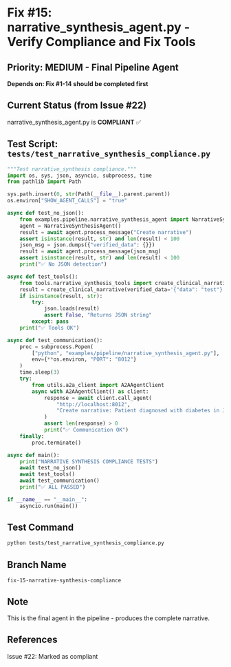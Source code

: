 # Fix #15: narrative_synthesis_agent.py - Verify Compliance and Fix Tools

## Priority: MEDIUM - Final Pipeline Agent
**Depends on: Fix #1-14 should be completed first**

## Current Status (from Issue #22)
narrative_synthesis_agent.py is **COMPLIANT** ✅

## Test Script: `tests/test_narrative_synthesis_compliance.py`
```python
"""Test narrative_synthesis compliance."""
import os, sys, json, asyncio, subprocess, time
from pathlib import Path

sys.path.insert(0, str(Path(__file__).parent.parent))
os.environ["SHOW_AGENT_CALLS"] = "true"

async def test_no_json():
    from examples.pipeline.narrative_synthesis_agent import NarrativeSynthesisAgent
    agent = NarrativeSynthesisAgent()
    result = await agent.process_message("Create narrative")
    assert isinstance(result, str) and len(result) < 100
    json_msg = json.dumps({"verified_data": {}})
    result = await agent.process_message(json_msg)
    assert isinstance(result, str) and len(result) < 100
    print("✅ No JSON detection")

async def test_tools():
    from tools.narrative_synthesis_tools import create_clinical_narrative
    result = create_clinical_narrative(verified_data='{"data": "test"}')
    if isinstance(result, str):
        try:
            json.loads(result)
            assert False, "Returns JSON string"
        except: pass
    print("✅ Tools OK")

async def test_communication():
    proc = subprocess.Popen(
        ["python", "examples/pipeline/narrative_synthesis_agent.py"],
        env={**os.environ, "PORT": "8012"}
    )
    time.sleep(3)
    try:
        from utils.a2a_client import A2AAgentClient
        async with A2AAgentClient() as client:
            response = await client.call_agent(
                "http://localhost:8012",
                "Create narrative: Patient diagnosed with diabetes in Jan, started treatment in Feb"
            )
            assert len(response) > 0
            print("✅ Communication OK")
    finally:
        proc.terminate()

async def main():
    print("NARRATIVE SYNTHESIS COMPLIANCE TESTS")
    await test_no_json()
    await test_tools()
    await test_communication()
    print("✅ ALL PASSED")

if __name__ == "__main__":
    asyncio.run(main())
```

## Test Command
```bash
python tests/test_narrative_synthesis_compliance.py
```

## Branch Name
`fix-15-narrative-synthesis-compliance`

## Note
This is the final agent in the pipeline - produces the complete narrative.

## References
Issue #22: Marked as compliant